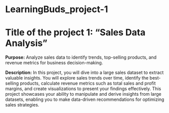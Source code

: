 # LearningBuds_project-1
# Title of the project 1: “Sales Data Analysis”
 
**Purpose:** Analyze sales data to identify trends, top-selling products, and revenue metrics for business decision-making.

**Description:** In this project, you will dive into a large sales dataset to extract valuable insights. You will explore sales trends over time, identify the best-selling products, calculate revenue metrics such as total sales and profit margins, and create visualizations to present your findings effectively. This project showcases your ability to manipulate and derive insights from large datasets, enabling you to make data-driven recommendations for optimizing sales strategies.

